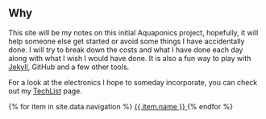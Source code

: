 ## Why
This site will be my notes on this initial Aquaponics project, hopefully, it will help someone else get started or avoid some things I have accidentally done. I will try to break down the costs and what I have done each day along with what I wish I would have done.
It is also a fun way to play with [Jekyll](https://jekyllrb.com/), GitHub and a few other tools.

For a look at the electronics I hope to someday incorporate, you can check out my [TechList](/Aquapanix/TechList.md) page.

<nav>
  {% for item in site.data.navigation %}
    <a href="{{ item.link }}" {% if page.url == item.link %}style="color: red;"{% endif %}>
      {{ item.name }}
    </a>
  {% endfor %}
</nav>
